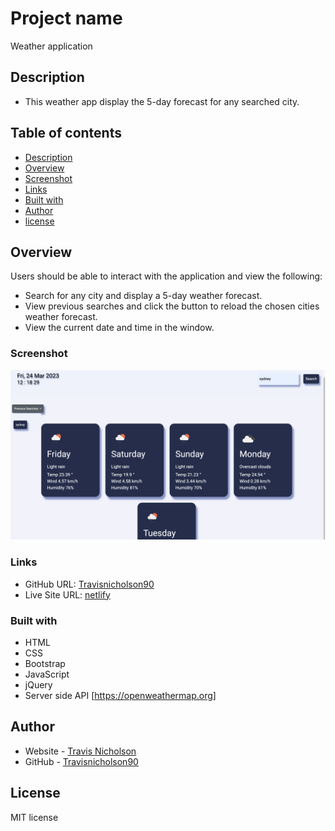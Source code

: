 # Project name
 Weather application
## Description
- This weather app display the 5-day forecast for any searched city. 
## Table of contents
  - [Description](#description)
  - [Overview](#overview)
  - [Screenshot](#screenshot)
  - [Links](#links)
  - [Built with](#built-with)
  - [Author](#author)
  - [license](#license)

## Overview
Users should be able to interact with the application and view the following:

- Search for any city and display a 5-day weather forecast.
- View previous searches and click the button to reload the chosen cities weather forecast.
- View the current date and time in the window.

### Screenshot
 ![](./assets/images/%20Weather%20Application.png)
### Links

- GitHub URL: [Travisnicholson90](https://github.com/Travisnicholson90/weather-application-usyd)
- Live Site URL: [netlify](https://benevolent-crumble-1fe22c.netlify.app)

### Built with

- HTML
- CSS
- Bootstrap
- JavaScript
- jQuery
- Server side API [https://openweathermap.org]
## Author

- Website - [Travis Nicholson](https:livesite)
- GitHub - [Travisnicholson90](https://github.com/Travisnicholson90)

## License

MIT license



